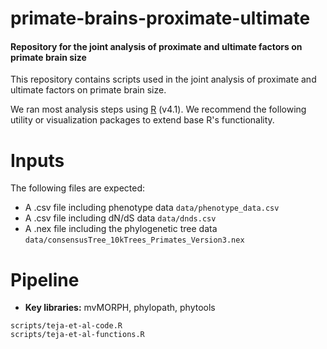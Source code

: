 # primate-brains-proximate-ultimate

#### Repository for the joint analysis of proximate and ultimate factors on primate brain size

This repository contains scripts used in the joint analysis of proximate and ultimate factors on primate brain size.

We ran most analysis steps using [R](https://cran.r-project.org/) (v4.1). We recommend the following utility or visualization packages to extend base R's functionality.

# Inputs

The following files are expected:

* A .csv file including phenotype data ```data/phenotype_data.csv```
* A .csv file including dN/dS data ```data/dnds.csv```
* A .nex file including the phylogenetic tree data ```data/consensusTree_10kTrees_Primates_Version3.nex```
  
# Pipeline

* **Key libraries:** mvMORPH, phylopath, phytools

```
scripts/teja-et-al-code.R
scripts/teja-et-al-functions.R

```
